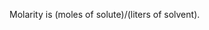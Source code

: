 Molarity is (moles of solute)/(liters of solvent).
<!--stackedit_data:
eyJoaXN0b3J5IjpbMjAzOTE2NzA4XX0=
-->